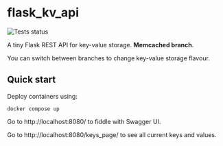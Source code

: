 # flask_kv_api

![Tests status](https://github.com/still-coding/flask_kv_api/actions/workflows/python-test.yml/badge.svg?branch=memcached)

A tiny Flask REST API for key-value storage. **Memcached branch**.

You can switch between branches to change key-value storage flavour.

## Quick start

Deploy containers using:

```shell
docker compose up
```

Go to http://localhost:8080/ to fiddle with Swagger UI.

Go to http://localhost:8080/keys_page/ to see all current keys and values.

